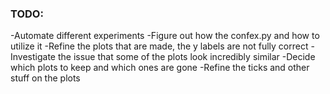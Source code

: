 ### TODO:
-Automate different experiments
-Figure out how the confex.py and how to utilize it
-Refine the plots that are made, the y labels are not fully correct
-Investigate the issue that some of the plots look incredibly similar
-Decide which plots to keep and which ones are gone
-Refine the ticks and other stuff on the plots
